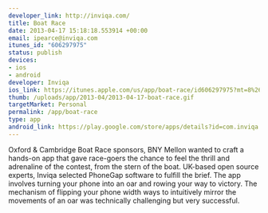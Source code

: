 ```yaml
--- 
developer_link: http://inviqa.com/
title: Boat Race
date: 2013-04-17 15:18:18.553914 +00:00
email: ipearce@inviqa.com
itunes_id: "606297975"
status: publish
devices: 
- ios
- android
developer: Inviqa
ios_link: https://itunes.apple.com/us/app/boat-race/id606297975?mt=8%26ign-mpt=uo%3D2
thumb: /uploads/app/2013-04/2013-04-17-boat-race.gif
targetMarket: Personal
permalink: /app/boat-race
type: app
android_link: https://play.google.com/store/apps/details?id=com.inviqa.Rower%26feature=search_result#?t=W251bGwsMSwyLDEsImNvbS5pbnZpcWEuUm93ZXIiXQ..
---
```


Oxford & Cambridge Boat Race sponsors, BNY Mellon wanted to craft a hands-on app that gave race-goers the chance to feel the thrill and adrenaline of the contest, from the stern of the boat. UK-based open source experts, Inviqa selected PhoneGap software to fulfill the brief. The app involves turning your phone into an oar and rowing your way to victory. The mechanism of flipping your phone width ways to intuitively mirror the movements of an oar was technically challenging but very successful.
